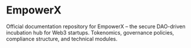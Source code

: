 # EmpowerX
Official documentation repository for EmpowerX – the secure DAO-driven incubation hub for Web3 startups. Tokenomics, governance policies, compliance structure, and technical modules.
